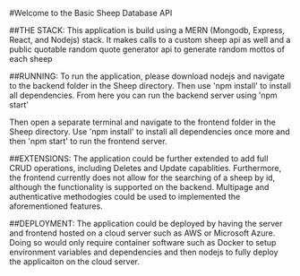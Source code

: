 #Welcome to the Basic Sheep Database API

##THE STACK:
This application is build using a MERN (Mongodb, Express, React, and Nodejs) stack. It makes calls to a custom sheep api as well and a public quotable random quote generator api to generate random mottos of each sheep

##RUNNING:
To run the application, please download nodejs and navigate to the backend folder in the Sheep directory. Then use 'npm install' to install all dependencies. From here you can run the backend server using 'npm start'

Then open a separate terminal and navigate to the frontend folder in the Sheep directory. Use 'npm install' to install all dependencies once more and then 'npm start' to run the frontend server.

##EXTENSIONS:
The application could be further extended to add full CRUD operations, including Deletes and Update capablities. Furthermore, the frontend currently does not allow for the searching of a sheep by id, although the functionality is supported on the backend. Multipage and authenticative methodogies could be used to implemented the aforementioned features.

##DEPLOYMENT:
The application could be deployed by having the server and frontend hosted on a cloud server such as AWS or Microsoft Azure. Doing so would only require container software such as Docker to setup environment variables and dependencies and then nodejs to fully deploy the applicaiton on the cloud server. 
